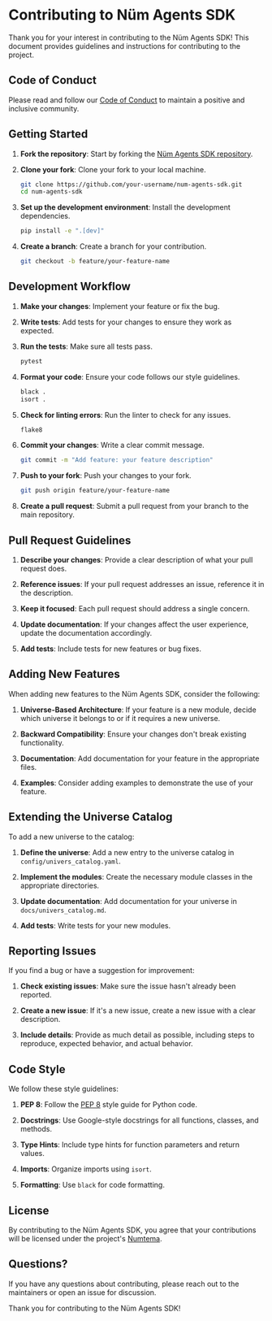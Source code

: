 # Contributing to Nüm Agents SDK

Thank you for your interest in contributing to the Nüm Agents SDK! This document provides guidelines and instructions for contributing to the project.

## Code of Conduct

Please read and follow our [Code of Conduct](CODE_OF_CONDUCT.md) to maintain a positive and inclusive community.

## Getting Started

1. **Fork the repository**: Start by forking the [Nüm Agents SDK repository](https://github.com/numtema/num-agents-sdk).

2. **Clone your fork**: Clone your fork to your local machine.
   ```bash
   git clone https://github.com/your-username/num-agents-sdk.git
   cd num-agents-sdk
   ```

3. **Set up the development environment**: Install the development dependencies.
   ```bash
   pip install -e ".[dev]"
   ```

4. **Create a branch**: Create a branch for your contribution.
   ```bash
   git checkout -b feature/your-feature-name
   ```

## Development Workflow

1. **Make your changes**: Implement your feature or fix the bug.

2. **Write tests**: Add tests for your changes to ensure they work as expected.

3. **Run the tests**: Make sure all tests pass.
   ```bash
   pytest
   ```

4. **Format your code**: Ensure your code follows our style guidelines.
   ```bash
   black .
   isort .
   ```

5. **Check for linting errors**: Run the linter to check for any issues.
   ```bash
   flake8
   ```

6. **Commit your changes**: Write a clear commit message.
   ```bash
   git commit -m "Add feature: your feature description"
   ```

7. **Push to your fork**: Push your changes to your fork.
   ```bash
   git push origin feature/your-feature-name
   ```

8. **Create a pull request**: Submit a pull request from your branch to the main repository.

## Pull Request Guidelines

1. **Describe your changes**: Provide a clear description of what your pull request does.

2. **Reference issues**: If your pull request addresses an issue, reference it in the description.

3. **Keep it focused**: Each pull request should address a single concern.

4. **Update documentation**: If your changes affect the user experience, update the documentation accordingly.

5. **Add tests**: Include tests for new features or bug fixes.

## Adding New Features

When adding new features to the Nüm Agents SDK, consider the following:

1. **Universe-Based Architecture**: If your feature is a new module, decide which universe it belongs to or if it requires a new universe.

2. **Backward Compatibility**: Ensure your changes don't break existing functionality.

3. **Documentation**: Add documentation for your feature in the appropriate files.

4. **Examples**: Consider adding examples to demonstrate the use of your feature.

## Extending the Universe Catalog

To add a new universe to the catalog:

1. **Define the universe**: Add a new entry to the universe catalog in `config/univers_catalog.yaml`.

2. **Implement the modules**: Create the necessary module classes in the appropriate directories.

3. **Update documentation**: Add documentation for your universe in `docs/univers_catalog.md`.

4. **Add tests**: Write tests for your new modules.

## Reporting Issues

If you find a bug or have a suggestion for improvement:

1. **Check existing issues**: Make sure the issue hasn't already been reported.

2. **Create a new issue**: If it's a new issue, create a new issue with a clear description.

3. **Include details**: Provide as much detail as possible, including steps to reproduce, expected behavior, and actual behavior.

## Code Style

We follow these style guidelines:

1. **PEP 8**: Follow the [PEP 8](https://pep8.org/) style guide for Python code.

2. **Docstrings**: Use Google-style docstrings for all functions, classes, and methods.

3. **Type Hints**: Include type hints for function parameters and return values.

4. **Imports**: Organize imports using `isort`.

5. **Formatting**: Use `black` for code formatting.

## License

By contributing to the Nüm Agents SDK, you agree that your contributions will be licensed under the project's [Numtema](LICENSE).

## Questions?

If you have any questions about contributing, please reach out to the maintainers or open an issue for discussion.

Thank you for contributing to the Nüm Agents SDK!
